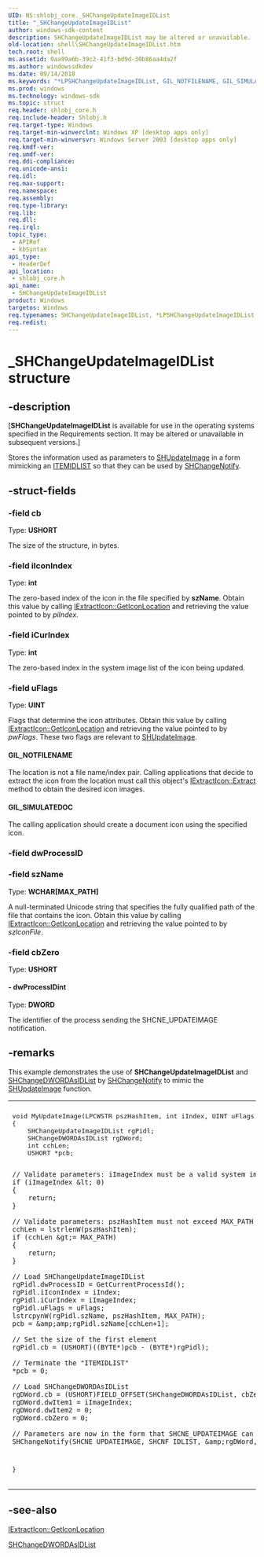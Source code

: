 ```yaml
---
UID: NS:shlobj_core._SHChangeUpdateImageIDList
title: "_SHChangeUpdateImageIDList"
author: windows-sdk-content
description: SHChangeUpdateImageIDList may be altered or unavailable.
old-location: shell\SHChangeUpdateImageIDList.htm
tech.root: shell
ms.assetid: 0aa99a6b-39c2-41f3-bd9d-30b86aa4da2f
ms.author: windowssdkdev
ms.date: 09/14/2018
ms.keywords: "*LPSHChangeUpdateImageIDList, GIL_NOTFILENAME, GIL_SIMULATEDOC, LPSHChangeUpdateImageIDList, LPSHChangeUpdateImageIDList structure pointer [Windows Shell], SHChangeUpdateImageIDList, SHChangeUpdateImageIDList structure [Windows Shell], _SHChangeUpdateImageIDList, _shell_SHChangeUpdateImageIDList, shell.SHChangeUpdateImageIDList, shlobj_core/LPSHChangeUpdateImageIDList, shlobj_core/SHChangeUpdateImageIDList"
ms.prod: windows
ms.technology: windows-sdk
ms.topic: struct
req.header: shlobj_core.h
req.include-header: Shlobj.h
req.target-type: Windows
req.target-min-winverclnt: Windows XP [desktop apps only]
req.target-min-winversvr: Windows Server 2003 [desktop apps only]
req.kmdf-ver: 
req.umdf-ver: 
req.ddi-compliance: 
req.unicode-ansi: 
req.idl: 
req.max-support: 
req.namespace: 
req.assembly: 
req.type-library: 
req.lib: 
req.dll: 
req.irql: 
topic_type:
 - APIRef
 - kbSyntax
api_type:
 - HeaderDef
api_location:
 - shlobj_core.h
api_name:
 - SHChangeUpdateImageIDList
product: Windows
targetos: Windows
req.typenames: SHChangeUpdateImageIDList, *LPSHChangeUpdateImageIDList
req.redist: 
---
```


# _SHChangeUpdateImageIDList structure


## -description


<p class="CCE_Message">[<b>SHChangeUpdateImageIDList</b> is available for use in the operating systems specified in the Requirements section. It may be altered or unavailable in subsequent versions.]

Stores the information used as parameters to <a href="https://msdn.microsoft.com/9df5860e-db65-4e43-aaf9-c1e0e33fc569">SHUpdateImage</a> in a form mimicking an <a href="https://msdn.microsoft.com/60daf071-4e93-4e1c-bc38-894f706db04f">ITEMIDLIST</a> so that they can be used by <a href="https://msdn.microsoft.com/a9222ce9-0d06-4fd0-af3a-fd0e979713ce">SHChangeNotify</a>.


## -struct-fields




### -field cb

Type: <b>USHORT</b>

The size of the structure, in bytes.


### -field iIconIndex

Type: <b>int</b>

The zero-based index of the icon in the file specified by <b>szName</b>. Obtain this value by calling <a href="https://msdn.microsoft.com/56138982-c062-4b07-aea7-6023037451fe">IExtractIcon::GetIconLocation</a> and retrieving the value pointed to by <i>piIndex</i>.


### -field iCurIndex

Type: <b>int</b>

The zero-based index in the system image list of the icon being updated.


### -field uFlags

Type: <b>UINT</b>

Flags that determine the icon attributes. Obtain this value by calling <a href="https://msdn.microsoft.com/56138982-c062-4b07-aea7-6023037451fe">IExtractIcon::GetIconLocation</a> and retrieving the value pointed to by <i>pwFlags</i>. These two flags are relevant to <a href="https://msdn.microsoft.com/9df5860e-db65-4e43-aaf9-c1e0e33fc569">SHUpdateImage</a>.



#### GIL_NOTFILENAME

The location is not a file name/index pair. Calling applications that decide to extract the icon from the location must call this object's <a href="https://msdn.microsoft.com/3ce54876-e4f8-4f9a-8e1c-ec1db691f020">IExtractIcon::Extract</a> method to obtain the desired icon images.



#### GIL_SIMULATEDOC

The calling application should create a document icon using the specified icon.


### -field dwProcessID

 


### -field szName

Type: <b>WCHAR[MAX_PATH]</b>

A null-terminated Unicode string that specifies the fully qualified path of the file that contains the icon. Obtain this value by calling <a href="https://msdn.microsoft.com/56138982-c062-4b07-aea7-6023037451fe">IExtractIcon::GetIconLocation</a> and retrieving the value pointed to by <i>szIconFile</i>.


### -field cbZero

Type: <b>USHORT</b>


#### - dwProcessIDint

Type: <b>DWORD</b>

The identifier of the process sending the SHCNE_UPDATEIMAGE notification.


## -remarks



This example demonstrates the use of <b>SHChangeUpdateImageIDList</b> and <a href="https://msdn.microsoft.com/ebc05a9c-ed2b-41ff-93fb-9d8059fa360c">SHChangeDWORDAsIDList</a> by <a href="https://msdn.microsoft.com/a9222ce9-0d06-4fd0-af3a-fd0e979713ce">SHChangeNotify</a> to mimic the <a href="https://msdn.microsoft.com/9df5860e-db65-4e43-aaf9-c1e0e33fc569">SHUpdateImage</a> function.

                

<div class="code"><span codelanguage=""><table>
<tr>
<th></th>
</tr>
<tr>
<td>
<pre>void MyUpdateImage(LPCWSTR pszHashItem, int iIndex, UINT uFlags, int iImageIndex)
{
    SHChangeUpdateImageIDList rgPidl;
    SHChangeDWORDAsIDList rgDWord;
    int cchLen;
    USHORT *pcb;

    // Validate parameters: iImageIndex must be a valid system image list value.
    if (iImageIndex &lt; 0)
    {
        return;
    }

    // Validate parameters: pszHashItem must not exceed MAX_PATH in length
    cchLen = lstrlenW(pszHashItem);
    if (cchLen &gt;= MAX_PATH)
    {
        return;
    }

    // Load SHChangeUpdateImageIDList
    rgPidl.dwProcessID = GetCurrentProcessId();
    rgPidl.iIconIndex = iIndex;
    rgPidl.iCurIndex = iImageIndex;
    rgPidl.uFlags = uFlags;
    lstrcpynW(rgPidl.szName, pszHashItem, MAX_PATH);
    pcb = &amp;amp;rgPidl.szName[cchLen+1];
    
    // Set the size of the first element
    rgPidl.cb = (USHORT)((BYTE*)pcb - (BYTE*)rgPidl); 
    
    // Terminate the "ITEMIDLIST"
    *pcb = 0; 

    // Load SHChangeDWORDAsIDList
    rgDWord.cb = (USHORT)FIELD_OFFSET(SHChangeDWORDAsIDList, cbZero);
    rgDWord.dwItem1 = iImageIndex;
    rgDWord.dwItem2 = 0;
    rgDWord.cbZero = 0;

    // Parameters are now in the form that SHCNE_UPDATEIMAGE can accept
    SHChangeNotify(SHCNE_UPDATEIMAGE, SHCNF_IDLIST, &amp;rgDWord, &amp;rgPidl);
}</pre>
</td>
</tr>
</table></span></div>



## -see-also




<a href="https://msdn.microsoft.com/56138982-c062-4b07-aea7-6023037451fe">IExtractIcon::GetIconLocation</a>



<a href="https://msdn.microsoft.com/ebc05a9c-ed2b-41ff-93fb-9d8059fa360c">SHChangeDWORDAsIDList</a>
 

 

